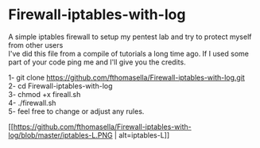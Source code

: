 # Firewall-iptables-with-log
A simple iptables firewall to setup my pentest lab and try to protect myself from other users  
I've did this file from a compile of tutorials a long time ago. If I used some part of your code ping me and I'll give you the credits.

1- git clone https://github.com/fthomasella/Firewall-iptables-with-log.git  
2- cd Firewall-iptables-with-log  
3- chmod +x fireall.sh  
4- ./firewall.sh  
5- feel free to change or adjust any rules.

[[https://github.com/fthomasella/Firewall-iptables-with-log/blob/master/iptables-L.PNG | alt=iptables-L]]
